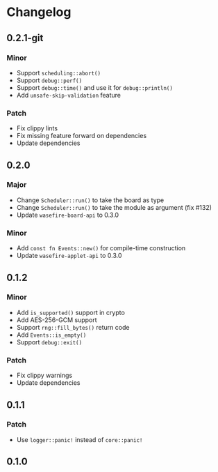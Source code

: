 # Changelog

## 0.2.1-git

### Minor

- Support `scheduling::abort()`
- Support `debug::perf()`
- Support `debug::time()` and use it for `debug::println()`
- Add `unsafe-skip-validation` feature

### Patch

- Fix clippy lints
- Fix missing feature forward on dependencies
- Update dependencies

## 0.2.0

### Major

- Change `Scheduler::run()` to take the board as type
- Change `Scheduler::run()` to take the module as argument (fix #132)
- Update `wasefire-board-api` to 0.3.0

### Minor

- Add `const fn Events::new()` for compile-time construction
- Update `wasefire-applet-api` to 0.3.0

## 0.1.2

### Minor

- Add `is_supported()` support in crypto
- Add AES-256-GCM support
- Support `rng::fill_bytes()` return code
- Add `Events::is_empty()`
- Support `debug::exit()`

### Patch

- Fix clippy warnings
- Update dependencies

## 0.1.1

### Patch

- Use `logger::panic!` instead of `core::panic!`

## 0.1.0

<!-- Increment to skip CHANGELOG.md test: 16 -->

